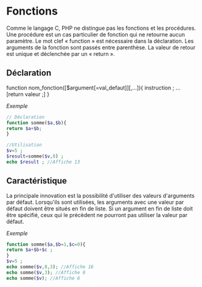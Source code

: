 # Fonctions

Comme le langage C, PHP ne distingue pas les fonctions et les procédures. Une procédure est un cas particulier de fonction qui ne retourne aucun paramètre. Le mot clef « function » est nécessaire dans la déclaration. Les arguments de la fonction sont passés entre parenthèse. La valeur de retour est unique et déclenchée par un « return ».

## Déclaration

function nom_fonction([$argument[=val_defaut]][,...]){
instruction ;
...
[return valeur ;]
}

_Exemple_

```php
// Déclaration
function somme($a,$b){
return $a+$b;
}

//Utilisation
$v=5 ;
$result=somme($v,8) ;
echo $result ; //Affiche 13
```

## Caractéristique

La principale innovation est la possibilité d'utiliser des valeurs d'arguments par défaut. Lorsqu'ils sont utilisées, les arguments avec une valeur par défaut doivent être situés en fin de liste. Si un argument en fin de liste doit être spécifié, ceux qui le précèdent ne pourront pas utiliser la valeur par défaut.

_Exemple_

```php
function somme($a,$b=1,$c=0){
return $a+$b+$c ;
}
$v=5 ;
echo somme($v,8,3); //Affiche 16
echo somme($v,3); //Affiche 8
echo somme($v); //Affiche 6
```
